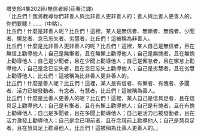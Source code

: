 增支部4集202經/無信者經(莊春江譯)  
「比丘們！我將教導你們非善人與比非善人更非善人的；善人與比善人更善人的，你們要聽！……（中略）。  
比丘們！什麼是非善人呢？比丘們！這裡，某人是無信者、無慚者、無愧者、少聞者、懈怠者、念已忘失者、劣慧者，比丘們！這被稱為非善人。  
比丘們！什麼是比非善人更非善人的呢？比丘們！這裡，某人自己是無信者，且在無信上勸導他人；自己是無慚者，且在無慚上勸導他人；自己是無愧者，且在無愧上勸導他人；自己是少聞者，且在少聞上勸導他人；自己是懈怠者，且在懈怠上勸導他人；自己是念已忘失者，且在念已忘失上勸導他人；自己是劣慧者，且在劣慧上勸導他人，比丘們！這被稱為比非善人更非善人的。  
比丘們！什麼是善人呢？比丘們！這裡，某人是有信者、有慚者、有愧者、多聞者、活力已被發動者、有念者、有慧者，比丘們！這被稱為善人。  
比丘們！什麼是比善人更善人的呢？比丘們！這裡，某人自己是信具足者，且在信具足上勸導他人；自己是有慚者，且在有慚上勸導他人；自己是有愧者，且在有愧上勸導他人；自己是多聞者，且在多聞上勸導他人；自己是活力已被發動者，且在活力激發上勸導他人；自己是念已現前者，且在念現前上勸導他人；自己是慧具足者，且在慧具足上勸導他人，比丘們！這被稱為比善人更善人的。」  
  
  

